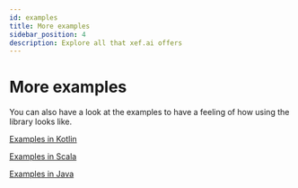 ```yaml
---
id: examples
title: More examples
sidebar_position: 4
description: Explore all that xef.ai offers
---
```


# More examples

You can also have a look at the examples to have a feeling of how using the library looks like.


<decorated-text icon="kotlin-icon.svg" width="32px" height="32px"><a href="https://github.com/xebia-functional/xef/tree/main/examples/kotlin/src/main/kotlin/com/xebia/functional/xef">Examples in Kotlin</a></decorated-text>

<decorated-text icon="scala-icon.svg" width="32px" height="32px"><a href="https://github.com/xebia-functional/xef/tree/main/examples/scala/src/main/scala/com/xebia/functional/xef/scala">Examples in Scala</a></decorated-text>

<decorated-text icon="java-icon.svg" width="32px" height="32px"><a href="https://github.com/xebia-functional/xef/tree/main/examples/java/src/main/java/com/xebia/functional/xef/java">Examples in Java</a></decorated-text>
